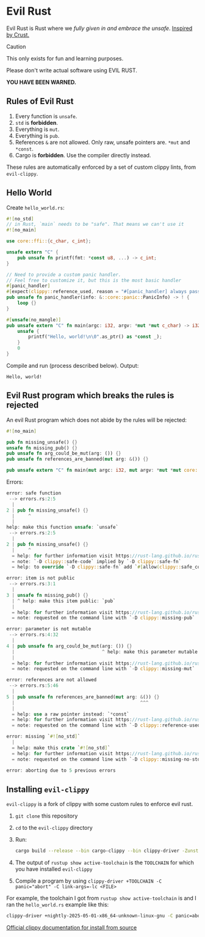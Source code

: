 # Evil Rust

Evil Rust is Rust where we _fully given in and embrace the unsafe_. [Inspired by Crust.](https://github.com/tsoding/Crust)

> [!CAUTION]
>
> This only exists for fun and learning purposes.
>
> Please don't write actual software using EVIL RUST.
>
> **YOU HAVE BEEN WARNED.**

## Rules of Evil Rust

1. Every function is `unsafe`.
1. `std` is **forbidden**.
1. Everything is `mut`.
1. Everything is `pub`.
1. References `&` are not allowed. Only raw, unsafe pointers are. `*mut` and `*const`.
1. Cargo is **forbidden**. Use the compiler directly instead.

These rules are automatically enforced by a set of custom clippy lints, from `evil-clippy`.

## Hello World

Create `hello_world.rs`:

```rs
#![no_std]
// in Rust, `main` needs to be "safe". That means we can't use it
#![no_main]

use core::ffi::{c_char, c_int};

unsafe extern "C" {
    pub unsafe fn printf(fmt: *const u8, ...) -> c_int;
}

// Need to provide a custom panic handler.
// Feel free to customize it, but this is the most basic handler
#[panic_handler]
#[expect(clippy::reference_used, reason = "#[panic_handler] always passes a reference")]
pub unsafe fn panic_handler(info: &::core::panic::PanicInfo) -> ! {
    loop {}
}

#[unsafe(no_mangle)]
pub unsafe extern "C" fn main(argc: i32, argv: *mut *mut c_char) -> i32 {
    unsafe {
        printf("Hello, world!\n\0".as_ptr() as *const _);
    }
    0
}
```

Compile and run (process described below). Output:

```
Hello, world!
```

## Evil Rust program which breaks the rules is rejected

An evil Rust program which does not abide by the rules will be rejected:

```rs
#![no_main]

pub fn missing_unsafe() {}
unsafe fn missing_pub() {}
pub unsafe fn arg_could_be_mut(arg: ()) {}
pub unsafe fn references_are_banned(mut arg: &()) {}

pub unsafe extern "C" fn main(mut argc: i32, mut argv: *mut *mut core::ffi::c_char) -> i32 { 0 }
```

Errors:

```rust
error: safe function
 --> errors.rs:2:5
  |
2 | pub fn missing_unsafe() {}
  |     ^
  |
help: make this function unsafe: `unsafe`
 --> errors.rs:2:5
  |
2 | pub fn missing_unsafe() {}
  |     ^
  = help: for further information visit https://rust-lang.github.io/rust-clippy/master/index.html#safe_code
  = note: `-D clippy::safe-code` implied by `-D clippy::safe-fn`
  = help: to override `-D clippy::safe-fn` add `#[allow(clippy::safe_code)]`

error: item is not public
 --> errors.rs:3:1
  |
3 | unsafe fn missing_pub() {}
  | ^ help: make this item public: `pub`
  |
  = help: for further information visit https://rust-lang.github.io/rust-clippy/master/index.html#missing_pub
  = note: requested on the command line with `-D clippy::missing-pub`

error: parameter is not mutable
 --> errors.rs:4:32
  |
4 | pub unsafe fn arg_could_be_mut(arg: ()) {}
  |                                ^ help: make this parameter mutable: `mut`
  |
  = help: for further information visit https://rust-lang.github.io/rust-clippy/master/index.html#missing_mut
  = note: requested on the command line with `-D clippy::missing-mut`

error: references are not allowed
 --> errors.rs:5:46
  |
5 | pub unsafe fn references_are_banned(mut arg: &()) {}
  |                                              ^^^
  |
  = help: use a raw pointer instead: `*const`
  = help: for further information visit https://rust-lang.github.io/rust-clippy/master/index.html#reference_used
  = note: requested on the command line with `-D clippy::reference-used`

error: missing `#![no_std]`
  |
  = help: make this crate `#![no_std]`
  = help: for further information visit https://rust-lang.github.io/rust-clippy/master/index.html#missing_no_std
  = note: requested on the command line with `-D clippy::missing-no-std`

error: aborting due to 5 previous errors
```

## Installing `evil-clippy`

`evil-clippy` is a fork of clippy with some custom rules to enforce evil rust.

1. `git clone` this repository
1. `cd` to the `evil-clippy` directory
1. Run:

   ```sh
   cargo build --release --bin cargo-clippy --bin clippy-driver -Zunstable-options --out-dir "$(rustc --print=sysroot)/bin"
   ```

1. The output of `rustup show active-toolchain` is the `TOOLCHAIN` for which you have installed `evil-clippy`
1. Compile a program by using `clippy-driver +TOOLCHAIN -C panic="abort" -C link-args=-lc <FILE>`

For example, the toolchain I got from `rustup show active-toolchain` is and I ran the `hello_world.rs` example like this:

```sh
clippy-driver +nightly-2025-05-01-x86_64-unknown-linux-gnu -C panic=abort -C link-args=-lc hello_world.rs
```

[Official clippy documentation for install from source](https://doc.rust-lang.org/nightly/clippy/development/basics.html?highlight=clippy-driver#install-from-source)
